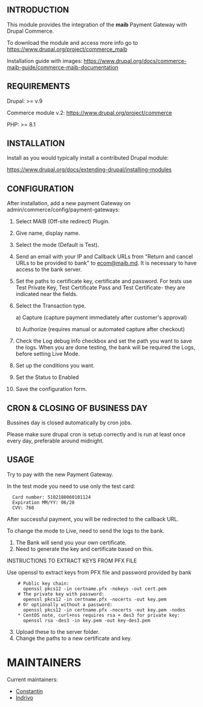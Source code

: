 INTRODUCTION
------------

This module provides the integration of the **maib** Payment Gateway with Drupal Commerce.

To download the module and access more info go to https://www.drupal.org/project/commerce_maib

Installation guide with images: https://www.drupal.org/docs/commerce-maib-guide/commerce-maib-documentation

REQUIREMENTS
------------

Drupal: >= v.9

Commerce module v.2: https://www.drupal.org/project/commerce

PHP: >= 8.1

INSTALLATION
------------

Install as you would typically install a contributed Drupal module:

https://www.drupal.org/docs/extending-drupal/installing-modules

CONFIGURATION
-------------

After installation, add a new payment Gateway on admin/commerce/config/payment-gateways:
1. Select MAIB (Off-site redirect) Plugin.
2. Give name, display name.
3. Select the mode (Default is Test).
4. Send an email with your IP and Callback URLs from "Return and cancel URLs to be provided to bank" to ecom@maib.md.
It is necessary to have access to the bank server.
5. Set the paths to certificate key, certificate and password.
 For tests use Test Private Key, Test Certificate Pass and Test Certificate- they are indicated near the fields.
6. Select the Transaction type.
  
   a) Capture (capture payment immediately after customer's approval)
   
   b) Authorize (requires manual or automated capture after checkout)
7. Check the Log debug info checkbox and set the path you want to save the logs.
When you are done testing, the bank will be required the Logs, before setting Live Mode.
8. Set up the conditions you want.
9. Set the Status to Enabled
10. Save the configuration form.

CRON & CLOSING OF BUSINESS DAY 
------------------------------

Bussines day is closed automatically by cron jobs. 

Please make sure drupal cron is setup correctly and is run at least once every day, preferable around midnight. 

USAGE
-----
Try to pay with the new Payment Gateway.

In the test mode you need to use only the test card:

      Card number: 5102180060101124
      Expiration MM/YY: 06/28
      CVV: 760

After successful payment, you will be redirected to the callback URL.

To change the mode to Live, need to send the logs to the bank.
1. The Bank will send you your own certificate.
2. Need to generate the key and certificate based on this.

INSTRUCTIONS TO EXTRACT KEYS FROM PFX FILE

Use openssl to extract keys from PFX file and password provided by bank
        
        # Public key chain:
          openssl pkcs12 -in certname.pfx -nokeys -out cert.pem
        # The private key with password:
          openssl pkcs12 -in certname.pfx -nocerts -out key.pem
        # Or optionally without a password:
          openssl pkcs12 -in certname.pfx -nocerts -out key.pem -nodes
        * CentOS note, curl+nss requires rsa + des3 for private key:
          openssl rsa -des3 -in key.pem -out key-des3.pem

3. Upload these to the server folder.
4. Change the paths to a new certificate and key.

MAINTAINERS
===========

Current maintainers:

 * [Constantin](https://github.com/kostealupu)
 * [Indrivo](https://github.com/indrivo)
